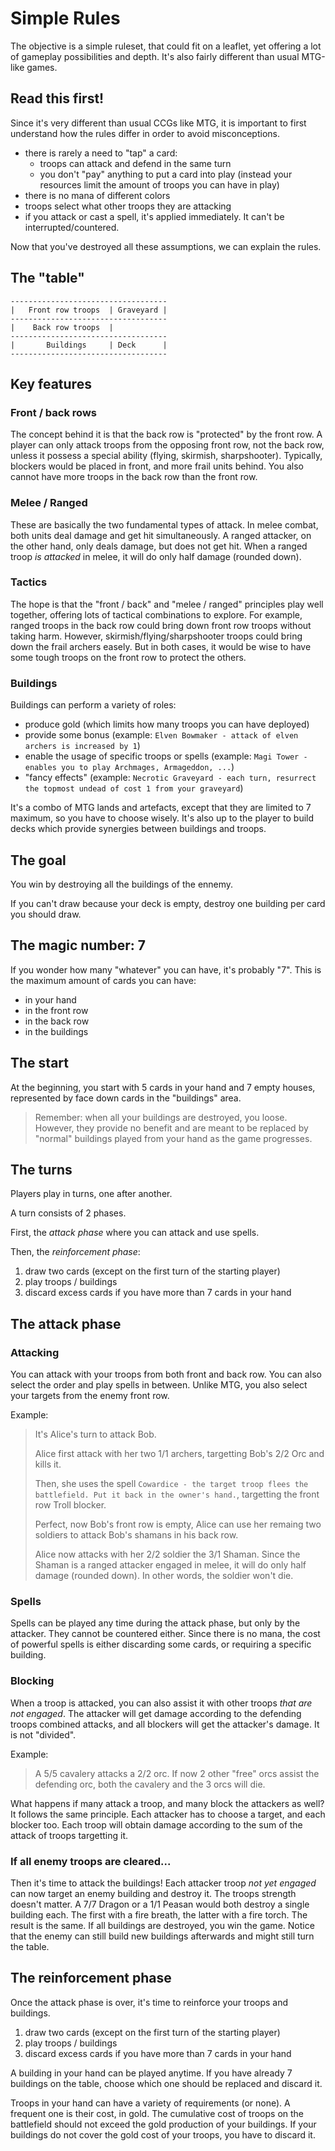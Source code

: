 Simple Rules
============

The objective is a simple ruleset, that could fit on a leaflet,
yet offering a lot of gameplay possibilities and depth.
It's also fairly different than usual MTG-like games.



Read this first!
----------------

Since it's very different than usual CCGs like MTG,
it is important to first understand how the rules differ
in order to avoid misconceptions.

- there is rarely a need to "tap" a card:
	- troops can attack and defend in the same turn
	- you don't "pay" anything to put a card into play (instead your resources limit the amount of troops you can have in play)
- there is no mana of different colors
- troops select what other troops they are attacking 
- if you attack or cast a spell, it's applied immediately. It can't be interrupted/countered. 

Now that you've destroyed all these assumptions, we can explain the rules.


The "table"
-----------

```
-----------------------------------
|   Front row troops  | Graveyard |
-----------------------------------
|    Back row troops  |
-----------------------------------
|       Buildings     | Deck      |
-----------------------------------
```


Key features
------------

### Front / back rows

The concept behind it is that the back row is "protected" by the front row.
A player can only attack troops from the opposing front row, not the back row, unless it possess a special ability (flying, skirmish, sharpshooter).
Typically, blockers would be placed in front, and more frail units behind.
You also cannot have more troops in the back row than the front row.

### Melee / Ranged

These are basically the two fundamental types of attack.
In melee combat, both units deal damage and get hit simultaneously.
A ranged attacker, on the other hand, only deals damage, but does not get hit.
When a ranged troop *is attacked* in melee, it will do only half damage (rounded down).

### Tactics

The hope is that the "front / back" and "melee / ranged" principles play well together, offering lots of tactical combinations to explore.
For example, ranged troops in the back row could bring down front row troops without taking harm.
However, skirmish/flying/sharpshooter troops could bring down the frail archers easely.
But in both cases, it would be wise to have some tough troops on the front row to protect the others.

### Buildings

Buildings can perform a variety of roles:
- produce gold (which limits how many troops you can have deployed)
- provide some bonus (example: `Elven Bowmaker - attack of elven archers is increased by 1`)
- enable the usage of specific troops or spells (example: `Magi Tower - enables you to play Archmages, Armageddon, ...`)
- "fancy effects" (example: `Necrotic Graveyard - each turn, resurrect the topmost undead of cost 1 from your graveyard`)

It's a combo of MTG lands and artefacts, except that they are limited to 7 maximum, so you have to choose wisely.
It's also up to the player to build decks which provide synergies between buildings and troops.

The goal
--------

You win by destroying all the buildings of the ennemy.

If you can't draw because your deck is empty, destroy one building per card you should draw.

The magic number: 7
-------------------

If you wonder how many "whatever" you can have, it's probably "7".
This is the maximum amount of cards you can have:
- in your hand
- in the front row
- in the back row
- in the buildings

The start
---------

At the beginning, you start with 5 cards in your hand and 7 empty houses, represented by face down cards in the "buildings" area.

> Remember: when all your buildings are destroyed, you loose.
> However, they provide no benefit and are meant to be replaced by "normal" buildings played from your hand as the game progresses.


The turns
---------

Players play in turns, one after another.

A turn consists of 2 phases.

First, the *attack phase* where you can attack and use spells.

Then, the *reinforcement phase*:

1. draw two cards (except on the first turn of the starting player)
2. play troops / buildings
3. discard excess cards if you have more than 7 cards in your hand

The attack phase
----------------

### Attacking

You can attack with your troops from both front and back row.
You can also select the order and play spells in between.
Unlike MTG, you also select your targets from the enemy front row.

Example:

> It's Alice's turn to attack Bob.
> 
> Alice first attack with her two 1/1 archers, targetting Bob's 2/2 Orc and kills it.
>
> Then, she uses the spell `Cowardice - the target troop flees the battlefield. Put it back in the owner's hand.`, targetting the front row Troll blocker.
>
> Perfect, now Bob's front row is empty, Alice can use her remaing two soldiers to attack Bob's shamans in his back row.
>
> Alice now attacks with her 2/2 soldier the 3/1 Shaman. Since the Shaman is a ranged attacker engaged in melee, it will do only half damage (rounded down).
> In other words, the soldier won't die.

### Spells

Spells can be played any time during the attack phase, but only by the attacker. They cannot be countered either.
Since there is no mana, the cost of powerful spells is either discarding some cards, or requiring a specific building. 

### Blocking

When a troop is attacked, you can also assist it with other troops *that are not engaged*.
The attacker will get damage according to the defending troops combined attacks, and all blockers will get the attacker's damage. It is not "divided".

Example: 

> A 5/5 cavalery attacks a 2/2 orc. If now 2 other "free" orcs assist the defending orc, both the cavalery and the 3 orcs will die.


What happens if many attack a troop, and many block the attackers as well? It follows the same principle.
Each attacker has to choose a target, and each blocker too. 
Each troop will obtain damage according to the sum of the attack of troops targetting it.

### If all enemy troops are cleared...

Then it's time to attack the buildings!
Each attacker troop *not yet engaged* can now target an enemy building and destroy it.
The troops strength doesn't matter. A 7/7 Dragon or a 1/1 Peasan would both destroy a single building each.
The first with a fire breath, the latter with a fire torch. The result is the same.
If all buildings are destroyed, you win the game.
Notice that the enemy can still build new buildings afterwards and might still turn the table.

The reinforcement phase
-----------------------

Once the attack phase is over, it's time to reinforce your troops and buildings.

1. draw two cards (except on the first turn of the starting player)
2. play troops / buildings
3. discard excess cards if you have more than 7 cards in your hand

A building in your hand can be played anytime. If you have already 7 buildings on the table, choose which one should be replaced and discard it.

Troops in your hand can have a variety of requirements (or none). A frequent one is their cost, in gold. The cumulative cost of troops on the battlefield should not exceed the gold production of your buildings. If your buildings do not cover the gold cost of your troops, you have to discard it.
